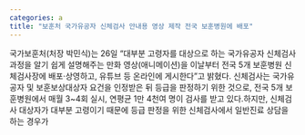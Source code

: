 ```yaml
---
categories: a
title: "보훈처 국가유공자 신체검사 안내용 영상 제작 전국 보훈병원에 배포"
---
```

국가보훈처(처장 박민식)는 26일 “대부분 고령자를 대상으로 하는 국가유공자 신체검사 과정을 알기 쉽게 설명해주는 만화 영상(애니메이션)을 이날부터 전국 5개 보훈병원 신체검사장에 배포·상영하고, 유튜브 등 온라인에 게시한다”고 밝혔다.									신체검사는 국가유공자 및 보훈보상대상자 요건을 인정받은 뒤 등급을 판정하기 위한 것으로, 전국 5개 보훈병원에서 매월 3~4회 실시, 연평균 1만 4천여 명이 검사를 받고 있다.하지만, 신체검사 대상자가 대부분 고령이기 때문에 등급 판정을 위한 신체검사에서 일반진료 상담을 하는 경우가